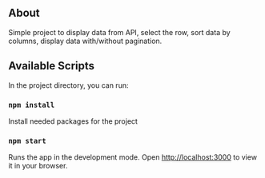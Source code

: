 ## About

Simple project to display data from API, select the row, sort data by columns, display data with/without pagination.

## Available Scripts

In the project directory, you can run:

### `npm install`

Install needed packages for the project

### `npm start`

Runs the app in the development mode.
Open [http://localhost:3000](http://localhost:3000) to view it in your browser.
